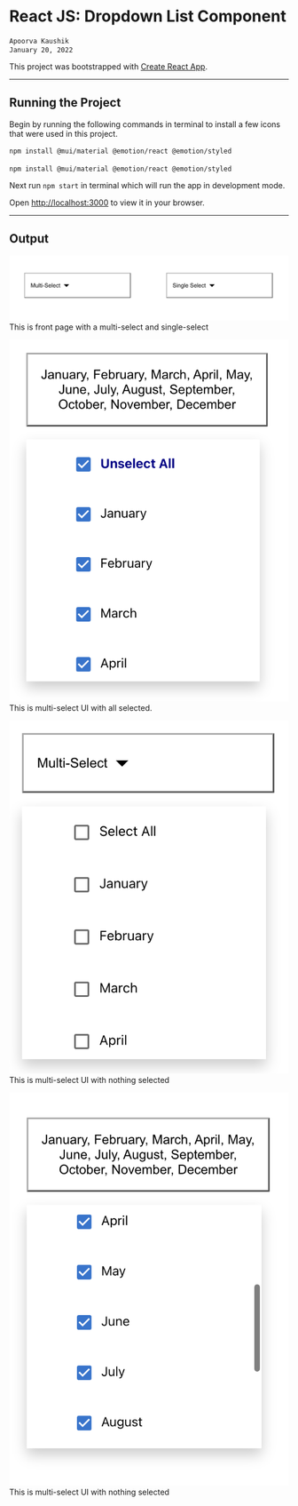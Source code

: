 # React JS: Dropdown List Component

```
Apoorva Kaushik
January 20, 2022
```
This project was bootstrapped with [Create React App](https://github.com/facebook/create-react-app).

---
## Running the Project

Begin by running the following commands in terminal to install a few icons that were used in this project.
```
npm install @mui/material @emotion/react @emotion/styled

npm install @mui/material @emotion/react @emotion/styled
```

Next run `npm start` in terminal which will run the app in development mode.

Open [http://localhost:3000](http://localhost:3000) to view it in your browser.

---
## Output

![Main Page](./images/Selections.png)
This is front page with a multi-select and single-select

![Main Page](./images/Select-All.png)
This is multi-select UI with all selected.

![Main Page](./images/Multi-Select-UI.png)
This is multi-select UI with nothing selected

![Main Page](./images/Scroll-Select-All.png)
This is multi-select UI with nothing selected



